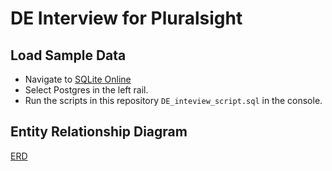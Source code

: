 # DE Interview for Pluralsight

## Load Sample Data

*   Navigate to [SQLite Online](https://sqliteonline.com/)
*   Select Postgres in the left rail.
*   Run the scripts in this repository `DE_inteview_script.sql` in the console.

## Entity Relationship Diagram


[ERD](https://lucid.app/publicSegments/view/b66aaa89-0c1f-4b9d-ab94-0bc7df4a215f/image.jpeg)

